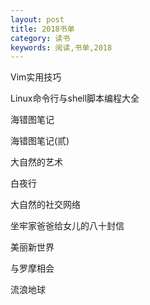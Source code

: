 ```yaml
---
layout: post
title: 2018书单
category: 读书
keywords: 阅读,书单,2018
---
```

 
 Vim实用技巧

 Linux命令行与shell脚本编程大全

 海错图笔记

 海错图笔记(贰)

 大自然的艺术

 白夜行

 大自然的社交网络

 坐牢家爸爸给女儿的八十封信

 美丽新世界

 与罗摩相会

 流浪地球
